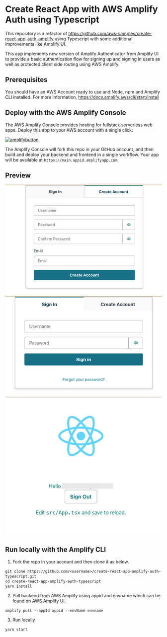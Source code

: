 # Create React App with AWS Amplify Auth using Typescript

This repository is a refactor of https://github.com/aws-samples/create-react-app-auth-amplify using Typescript with some additional improvements like Amplify UI.

This app implements new version of Amplify Authenticator from Amplify UI to provide a basic authentication flow for signing up and signing in users as well as protected client side routing using AWS Amplify.

## Prerequisites

You should have an AWS Account ready to use and Node, npm and Amplify CLI installed. For more information, https://docs.amplify.aws/cli/start/install

## Deploy with the AWS Amplify Console

The AWS Amplify Console provides hosting for fullstack serverless web apps. Deploy this app to your AWS account with a single click:

[![amplifybutton](https://oneclick.amplifyapp.com/button.svg)](https://console.aws.amazon.com/amplify/home#/deploy?repo=https://github.com/aws-samples/create-react-app-amplify-auth-typescript)

The Amplify Console will fork this repo in your GitHub account, and then build and deploy your backend and frontend in a single workflow. Your app will be available at `https://main.appid.amplifyapp.com`.

## Preview

<img src="assets/create-account.png" width="600"/>
<img src="assets/signin.png" width="600"/>
<img src="assets/home.png" width="600"/>

## Run locally with the Amplify CLI

1. Fork the repo in your account and then clone it as below.

```
git clone https://github.com/<username>/create-react-app-amplify-auth-typescript.git
cd create-react-app-amplify-auth-typescript
yarn install
```

2. Pull backend from AWS Amplify using appid and envname which can be found on AWS Amplify UI.

```
amplify pull --appId appid --envName envname
```

3. Run locally

```
yarn start
```
